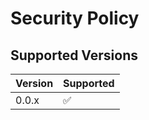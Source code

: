 # Security Policy

## Supported Versions

| Version | Supported          |
| ------- | ------------------ |
| 0.0.x   | :white_check_mark: |
